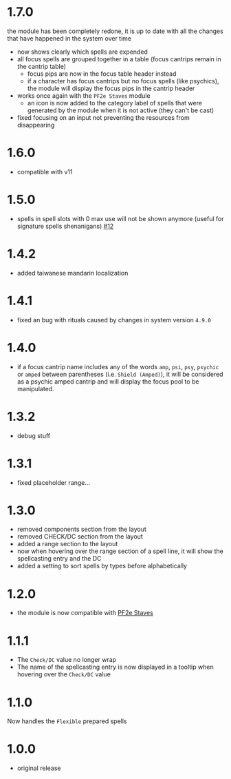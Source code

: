 # 1.7.0

the module has been completely redone, it is up to date with all the changes that have happened in the system over time

-   now shows clearly which spells are expended
-   all focus spells are grouped together in a table (focus cantrips remain in the cantrip table)
    -   focus pips are now in the focus table header instead
    -   if a character has focus cantrips but no focus spells (like psychics), the module will display the focus pips in the cantrip header
-   works once again with the `PF2e Staves` module
    -   an icon is now added to the category label of spells that were generated by the module when it is not active (they can't be cast)
-   fixed focusing on an input not preventing the resources from disappearing

# 1.6.0

-   compatible with v11

# 1.5.0

-   spells in spell slots with 0 max use will not be shown anymore (useful for signature spells shenanigans) [#12](https://github.com/reonZ/pf2e-spells-summary/issues/12#issue-1680104852)

# 1.4.2

-   added taiwanese mandarin localization

# 1.4.1

-   fixed an bug with rituals caused by changes in system version `4.9.0`

# 1.4.0

-   if a focus cantrip name includes any of the words `amp`, `psi`, `psy`, `psychic` or `amped` between parentheses (i.e. `Shield (Amped)`), it will be considered as a psychic amped cantrip and will display the focus pool to be manipulated.

# 1.3.2

-   debug stuff

# 1.3.1

-   fixed placeholder range...

# 1.3.0

-   removed components section from the layout
-   removed CHECK/DC section from the layout
-   added a range section to the layout
-   now when hovering over the range section of a spell line, it will show the spellcasting entry and the DC
-   added a setting to sort spells by types before alphabetically

# 1.2.0

-   the module is now compatible with [PF2e Staves](https://foundryvtt.com/packages/pf2e-staves)

# 1.1.1

-   The `Check/DC` value no longer wrap
-   The name of the spellcasting entry is now displayed in a tooltip when hovering over the `Check/DC` value

# 1.1.0

Now handles the `Flexible` prepared spells

# 1.0.0

-   original release
